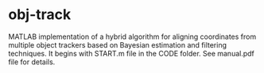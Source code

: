 # obj-track
MATLAB implementation of a hybrid algorithm for aligning coordinates from multiple object trackers based on Bayesian estimation and filtering techniques. It begins with START.m file in the CODE folder. See manual.pdf file for details.
